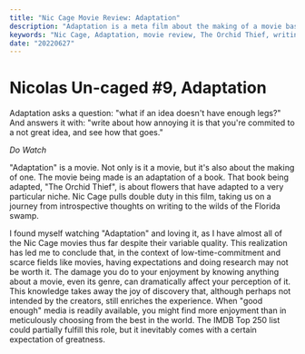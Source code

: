 ```yaml
---
title: "Nic Cage Movie Review: Adaptation"
description: "Adaptation is a meta film about the making of a movie based on the book 'The Orchid Thief.' Nic Cage stars in dual roles, exploring the challenges of writing and adaptation. Discover the unexpected joys of 'good enough' media and the impact of expectations on enjoyment."
keywords: "Nic Cage, Adaptation, movie review, The Orchid Thief, writing, expectations, film making, meta film, enjoyment, discovery, Florida swamp"
date: "20220627"
---
```

# Nicolas Un-caged #9, Adaptation

Adaptation asks a question: "what if an idea doesn't have enough legs?"
And answers it with: "write about how annoying it is that you're commited to a not great idea, and see how that goes."

_Do Watch_

"Adaptation" is a movie.
Not only is it a movie, but it's also about the making of one.
The movie being made is an adaptation of a book.
That book being adapted, "The Orchid Thief", is about flowers that have adapted to a very particular niche.
Nic Cage pulls double duty in this film, taking us on a journey from introspective thoughts on writing to the wilds of the Florida swamp.

I found myself watching "Adaptation" and loving it, as I have almost all of the Nic Cage movies thus far despite their variable quality.
This realization has led me to conclude that, in the context of low-time-commitment and scarce fields like movies, having expectations and doing research may not be worth it.
The damage you do to your enjoyment by knowing anything about a movie, even its genre, can dramatically affect your perception of it. This knowledge takes away the joy of discovery that, although perhaps not intended by the creators, still enriches the experience.
When "good enough" media is readily available, you might find more enjoyment than in meticulously choosing from the best in the world.
The IMDB Top 250 list could partially fulfill this role, but it inevitably comes with a certain expectation of greatness.
